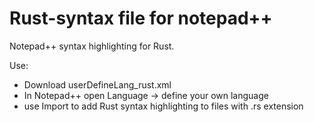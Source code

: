 Rust-syntax file for notepad++
==============================

Notepad++ syntax highlighting for Rust.

Use: 
* Download userDefineLang_rust.xml
* In Notepad++ open Language -> define your own language
* use Import to add Rust syntax highlighting to files with .rs extension 
